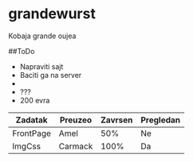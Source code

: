 grandewurst
===========

Kobaja grande oujea

##ToDo

* Napraviti sajt
* Baciti ga na server
*
* ???
* 200 evra

|Zadatak|Preuzeo|Zavrsen|Pregledan|
|-------|-------|------|---------|
|FrontPage|Amel|50%|Ne|
|ImgCss|Carmack|100%|Da|
